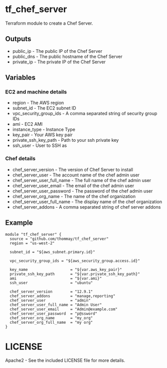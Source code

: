 # tf\_chef\_server

Terraform module to create a Chef Server.

## Outputs

  * public\_ip  - The public IP of the Chef Server
  * public\_dns - The public hostname of the Chef Server
  * private\_ip - The private IP of the Chef Server

## Variables

### EC2 and machine details
  * region                      - The AWS region
  * subnet\_id                  - The EC2 subnet ID
  * vpc\_security\_group\_ids   - A comma separated string of security group IDs
  * ami                         - EC2 AMI
  * instance\_type              - Instance Type
  * key\_pair                   - Your AWS key pair
  * private\_ssh\_key\_path     - Path to your ssh private key
  * ssh\_user                   - User to SSH as

### Chef details
  * chef\_server\_version - The version of Chef Server to install
  * chef\_server\_user - The account name of the chef admin user
  * chef\_server\_user\_full\_name - The full name of the chef admin user
  * chef\_server\_user\_email - The email of the chef admin user
  * chef\_server\_user\_password - The password of the chef admin user
  * chef\_server\_org\_name - The name of the chef organization
  * chef\_server\_user\_full\_name - The display name of the chef organization
  * chef\_server\_addons - A comma separated string of chef server addons
  
## Example

```
module "tf_chef_server" {
  source = "github.com/thommay/tf_chef_server"
  region = "us-west-2"

  subnet_id = "${aws_subnet.primary.id}"

  vpc_security_group_ids = "${aws_security_group.access.id}"

  key_name                   = "${var.aws_key_pair}"
  private_ssh_key_path       = "${var.private_ssh_key_path}"
  ami                        = "${var.ami}"
  ssh_user                   = "ubuntu"

  chef_server_version        = "12.9.1"
  chef_server_addons         = "manage,reporting"
  chef_server_user           = "admin"
  chef_server_user_full_name = "Admin User"
  chef_server_user_email     = "Admin@example.com"
  chef_server_user_password  = "p@ssword"
  chef_server_org_name       = "my_org"
  chef_server_org_full_name  = "my org"
}
```

# LICENSE

Apache2 - See the included LICENSE file for more details.
